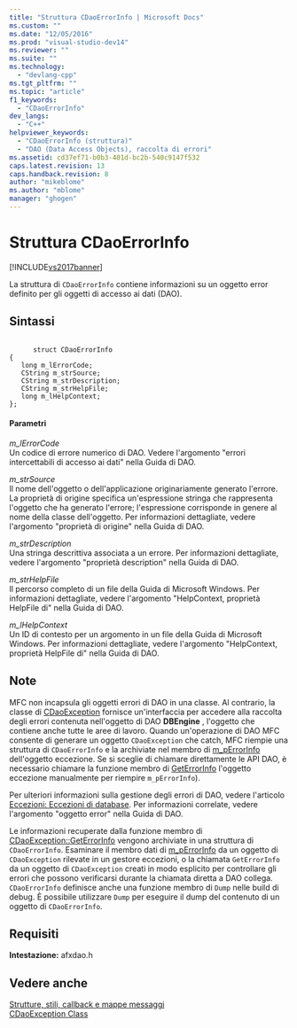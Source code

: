 ```yaml
---
title: "Struttura CDaoErrorInfo | Microsoft Docs"
ms.custom: ""
ms.date: "12/05/2016"
ms.prod: "visual-studio-dev14"
ms.reviewer: ""
ms.suite: ""
ms.technology: 
  - "devlang-cpp"
ms.tgt_pltfrm: ""
ms.topic: "article"
f1_keywords: 
  - "CDaoErrorInfo"
dev_langs: 
  - "C++"
helpviewer_keywords: 
  - "CDaoErrorInfo (struttura)"
  - "DAO (Data Access Objects), raccolta di errori"
ms.assetid: cd37ef71-b0b3-401d-bc2b-540c9147f532
caps.latest.revision: 13
caps.handback.revision: 8
author: "mikeblome"
ms.author: "mblome"
manager: "ghogen"
---
```

# Struttura CDaoErrorInfo
[!INCLUDE[vs2017banner](../../assembler/inline/includes/vs2017banner.md)]

La struttura di `CDaoErrorInfo` contiene informazioni su un oggetto error definito per gli oggetti di accesso ai dati \(DAO\).  
  
## Sintassi  
  
```  
  
      struct CDaoErrorInfo  
{  
   long m_lErrorCode;  
   CString m_strSource;  
   CString m_strDescription;  
   CString m_strHelpFile;  
   long m_lHelpContext;  
};  
```  
  
#### Parametri  
 *m\_lErrorCode*  
 Un codice di errore numerico di DAO.  Vedere l'argomento "errori intercettabili di accesso ai dati" nella Guida di DAO.  
  
 *m\_strSource*  
 Il nome dell'oggetto o dell'applicazione originariamente generato l'errore.  La proprietà di origine specifica un'espressione stringa che rappresenta l'oggetto che ha generato l'errore; l'espressione corrisponde in genere al nome della classe dell'oggetto.  Per informazioni dettagliate, vedere l'argomento "proprietà di origine" nella Guida di DAO.  
  
 *m\_strDescription*  
 Una stringa descrittiva associata a un errore.  Per informazioni dettagliate, vedere l'argomento "proprietà description" nella Guida di DAO.  
  
 *m\_strHelpFile*  
 Il percorso completo di un file della Guida di Microsoft Windows.  Per informazioni dettagliate, vedere l'argomento "HelpContext, proprietà HelpFile di" nella Guida di DAO.  
  
 *m\_lHelpContext*  
 Un ID di contesto per un argomento in un file della Guida di Microsoft Windows.  Per informazioni dettagliate, vedere l'argomento "HelpContext, proprietà HelpFile di" nella Guida di DAO.  
  
## Note  
 MFC non incapsula gli oggetti errori di DAO in una classe.  Al contrario, la classe di [CDaoException](../../mfc/reference/cdaoexception-class.md) fornisce un'interfaccia per accedere alla raccolta degli errori contenuta nell'oggetto di DAO **DBEngine** , l'oggetto che contiene anche tutte le aree di lavoro.  Quando un'operazione di DAO MFC consente di generare un oggetto `CDaoException` che catch, MFC riempie una struttura di `CDaoErrorInfo` e la archiviate nel membro di [m\_pErrorInfo](../Topic/CDaoException::m_pErrorInfo.md) dell'oggetto eccezione. Se si sceglie di chiamare direttamente le API DAO, è necessario chiamare la funzione membro di [GetErrorInfo](../Topic/CDaoException::GetErrorInfo.md) l'oggetto eccezione manualmente per riempire `m_pErrorInfo`\).  
  
 Per ulteriori informazioni sulla gestione degli errori di DAO, vedere l'articolo [Eccezioni: Eccezioni di database](../../mfc/exceptions-database-exceptions.md).  Per informazioni correlate, vedere l'argomento "oggetto error" nella Guida di DAO.  
  
 Le informazioni recuperate dalla funzione membro di [CDaoException::GetErrorInfo](../Topic/CDaoException::GetErrorInfo.md) vengono archiviate in una struttura di `CDaoErrorInfo`.  Esaminare il membro dati di [m\_pErrorInfo](../Topic/CDaoException::m_pErrorInfo.md) da un oggetto di `CDaoException` rilevate in un gestore eccezioni, o la chiamata `GetErrorInfo` da un oggetto di `CDaoException` creati in modo esplicito per controllare gli errori che possono verificarsi durante la chiamata diretta a DAO collega.  `CDaoErrorInfo` definisce anche una funzione membro di `Dump` nelle build di debug.  È possibile utilizzare `Dump` per eseguire il dump del contenuto di un oggetto di `CDaoErrorInfo`.  
  
## Requisiti  
 **Intestazione:** afxdao.h  
  
## Vedere anche  
 [Strutture, stili, callback e mappe messaggi](../../mfc/reference/structures-styles-callbacks-and-message-maps.md)   
 [CDaoException Class](../../mfc/reference/cdaoexception-class.md)